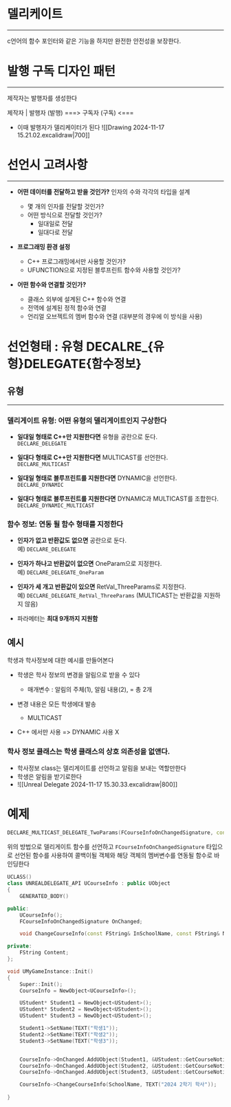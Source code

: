 # 델리케이트 
---
c언어의 함수 포인터와 같은 기능을 하지만 완전한 안전성을 보장한다. 


# 발행 구독 디자인 패턴
___
제작자는 발행자를 생성한다

제작자 |  발행자    (발행) ===>   구독자
	        	(구독) <=== 	
	        
- 이때 발행자가 델리케이터가 된다
![[Drawing 2024-11-17 15.21.02.excalidraw|700]]



# 선언시 고려사항
---
- **어떤 데이터를 전달하고 받을 것인가?** 인자의 수와 각각의 타입을 설계
    
    - 몇 개의 인자를 전달할 것인가?
    - 어떤 방식으로 전달할 것인가?
        - 일대일로 전달
        - 일대다로 전달
- **프로그래밍 환경 설정**
    
    - C++ 프로그래밍에서만 사용할 것인가?
    - UFUNCTION으로 지정된 블루프린트 함수와 사용할 것인가?
- **어떤 함수와 연결할 것인가?**
    
    - 클래스 외부에 설계된 C++ 함수와 연결
    - 전역에 설계된 정적 함수와 연결
    - 언리얼 오브젝트의 멤버 함수와 연결 (대부분의 경우에 이 방식을 사용)


# 선언형태 : 유형  DECALRE_{유형}DELEGATE{함수정보}
## 유형 
---
### 델리게이트 유형: 어떤 유형의 델리게이트인지 구상한다

- **일대일 형태로 C++만 지원한다면** 유형을 공란으로 둔다.  
    `DECLARE_DELEGATE`
    
- **일대다 형태로 C++만 지원한다면** MULTICAST를 선언한다.  
    `DECLARE_MULTICAST`
    
- **일대일 형태로 블루프린트를 지원한다면** DYNAMIC을 선언한다.  
    `DECLARE_DYNAMIC`
    
- **일대다 형태로 블루프린트를 지원한다면** DYNAMIC과 MULTICAST를 조합한다.  
    `DECLARE_DYNAMIC_MULTICAST`

### 함수 정보: 연동 될 함수 형태를 지정한다

- **인자가 없고 반환값도 없으면** 공란으로 둔다.  
    예) `DECLARE_DELEGATE`
    
- **인자가 하나고 반환값이 없으면** OneParam으로 지정한다.  
    예) `DECLARE_DELEGATE_OneParam`
    
- **인자가 세 개고 반환값이 있으면** RetVal_ThreeParams로 지정한다.  
    예) `DECLARE_DELEGATE_RetVal_ThreeParams` (MULTICAST는 반환값을 지원하지 않음)
    
- 파라메터는 **최대 9개까지 지원함**


## 예시 
학생과 학사정보에 대한 예시를 만들어본다
- 학생은 학사 정보의 변경을 알림으로 받을 수 있다
	- 매개변수 : 알림의 주체(1), 알림 내용(2), = 총 2개
	  
- 변경 내용은 모든 학생에대 발송
	- MULTICAST
	  
- C++ 에서만 사용  => DYNAMIC 사용 X

### 학사 정보 클래스는 학생 클래스의 상호 의존성을 없앤다.

- 학사정보 class는 델리게이트를 선언하고 알림을 보내는 역할만한다
- 학생은 알림을 받기로한다
- ![[Unreal Delegate 2024-11-17 15.30.33.excalidraw|800]]

# 예제
```CPP
DECLARE_MULTICAST_DELEGATE_TwoParams(FCourseInfoOnChangedSignature, const FString&, const FString&);
```
위의 방법으로 델리게이트 함수를 선언하고 `FCourseInfoOnChangedSignature` 타입으로 선언된 함수를 사용하여 콜백이될 객체와 해당 객체의 멤버변수를 연동될 함수로 바인딩한다

```CPP
UCLASS()
class UNREALDELEGATE_API UCourseInfo : public UObject
{
	GENERATED_BODY()

public:
	UCourseInfo();
	FCourseInfoOnChangedSignature OnChanged;

	void ChangeCourseInfo(const FString& InSchoolName, const FString& NewContents);

private:
	FString Content;
};
```

```cpp
void UMyGameInstance::Init()
{
	Super::Init();
	CourseInfo = NewObject<UCourseInfo>();

	UStudent* Student1 = NewObject<UStudent>();
	UStudent* Student2 = NewObject<UStudent>();
	UStudent* Student3 = NewObject<UStudent>();

	Student1->SetName(TEXT("학생1"));
	Student2->SetName(TEXT("학생2"));
	Student3->SetName(TEXT("학생3"));


	CourseInfo->OnChanged.AddUObject(Student1, &UStudent::GetCourseNoti);
	CourseInfo->OnChanged.AddUObject(Student2, &UStudent::GetCourseNoti);
	CourseInfo->OnChanged.AddUObject(Student3, &UStudent::GetCourseNoti);

	CourseInfo->ChangeCourseInfo(SchoolName, TEXT("2024 2학기 학사"));
	
}

```